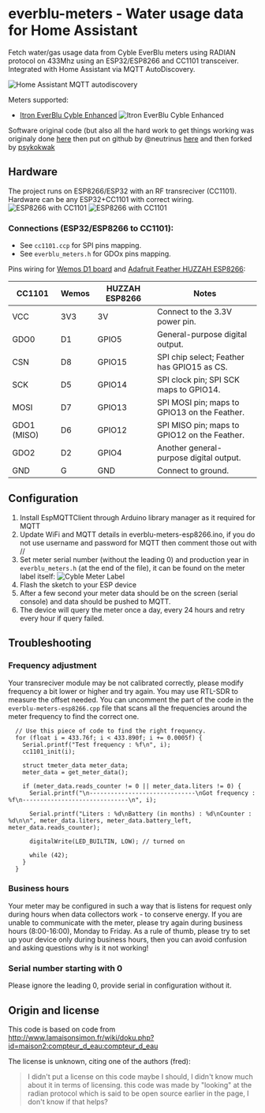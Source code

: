 
# everblu-meters - Water usage data for Home Assistant
Fetch water/gas usage data from Cyble EverBlu meters using RADIAN protocol on 433Mhz using an ESP32/ESP8266 and CC1101 transceiver. Integrated with Home Assistant via MQTT AutoDiscovery. 

![Home Assistant MQTT autodiscovery](MQTT_HASS.jpg)

Meters supported:
- [Itron EverBlu Cyble Enhanced](https://multipartirtaanugra.com/wp-content/uploads/2020/09/09.-Cyble-RF.pdf)
![Itron EverBlu Cyble Enhanced](meter.jpg)

Software original code (but also all the hard work to get things working was originaly done [here](http://www.lamaisonsimon.fr/wiki/doku.php?id=maison2:compteur_d_eau:compteur_d_eau) then put on github by @neutrinus [here](https://github.com/neutrinus/everblu-meters) and then forked by [psykokwak](https://github.com/psykokwak-com/everblu-meters-esp8266)

## Hardware
The project runs on ESP8266/ESP32 with an RF transreciver (CC1101). Hardware can be any ESP32+CC1101 with correct wiring.
![ESP8266 with CC1101](board2.jpg)
![ESP8266 with CC1101](board.jpg)


### Connections (ESP32/ESP8266 to CC1101):
- See `cc1101.ccp` for SPI pins mapping.
- See `everblu_meters.h` for GDOx pins mapping.

Pins wiring for [Wemos D1 board](https://www.wemos.cc/en/latest/d1/index.html) and [Adafruit Feather HUZZAH ESP8266](https://www.wemos.cc/en/latest/d1/index.html](https://learn.adafruit.com/adafruit-feather-huzzah-esp8266/pinouts)):

| **CC1101**  | **Wemos** | **HUZZAH ESP8266** | **Notes**                                      |
|-------------|-----------|---------------------------|------------------------------------------------|
| VCC         | 3V3       | 3V                       | Connect to the 3.3V power pin.                |
| GDO0        | D1        | GPIO5                    | General-purpose digital output.               |
| CSN         | D8        | GPIO15                   | SPI chip select; Feather has GPIO15 as CS.    |
| SCK         | D5        | GPIO14                   | SPI clock pin; SPI SCK maps to GPIO14.        |
| MOSI        | D7        | GPIO13                   | SPI MOSI pin; maps to GPIO13 on the Feather.  |
| GDO1 (MISO) | D6        | GPIO12                   | SPI MISO pin; maps to GPIO12 on the Feather.  |
| GDO2        | D2        | GPIO4                    | Another general-purpose digital output.       |
| GND         | G         | GND                      | Connect to ground.                            |


## Configuration
1. Install EspMQTTClient through Arduino library manager as it required for MQTT
2. Update WiFi and MQTT details in everblu-meters-esp8266.ino, if you do not use username and password for MQTT then comment those out with //
3. Set meter serial number (without the leading 0) and production year in `everblu_meters.h` (at the end of the file), it can be found on the meter label itself:
![Cyble Meter Label](meter_label.png)
4. Flash the sketch to your ESP device
5. After a few second your meter data should be on the screen (serial console) and data should be pushed to MQTT.
6. The device will query the meter once a day, every 24 hours and retry every hour if query failed.

## Troubleshooting

### Frequency adjustment
Your transreciver module may be not calibrated correctly, please modify frequency a bit lower or higher and try again. You may use RTL-SDR to measure the offset needed.
You can uncomment the part of the code in the `everblu-meters-esp8266.cpp` file that scans all the frequencies around the meter frequency to find the correct one.

```
  // Use this piece of code to find the right frequency.
  for (float i = 433.76f; i < 433.890f; i += 0.0005f) {
    Serial.printf("Test frequency : %f\n", i);
    cc1101_init(i);

    struct tmeter_data meter_data;
    meter_data = get_meter_data();

    if (meter_data.reads_counter != 0 || meter_data.liters != 0) {
      Serial.printf("\n------------------------------\nGot frequency : %f\n------------------------------\n", i);

      Serial.printf("Liters : %d\nBattery (in months) : %d\nCounter : %d\n\n", meter_data.liters, meter_data.battery_left, meter_data.reads_counter);

      digitalWrite(LED_BUILTIN, LOW); // turned on

      while (42);
    }
  }
```


### Business hours
Your meter may be configured in such a way that is listens for request only during hours when data collectors work - to conserve energy. If you are unable to communicate with the meter, please try again during business hours (8:00-16:00), Monday to Friday. As a rule of thumb, please try to set up your device only during business hours, then you can avoid confusion and asking questions why is it not working!  

### Serial number starting with 0
Please ignore the leading 0, provide serial in configuration without it.


## Origin and license

This code is based on code from http://www.lamaisonsimon.fr/wiki/doku.php?id=maison2:compteur_d_eau:compteur_d_eau 


The license is unknown, citing one of the authors (fred):

> I didn't put a license on this code maybe I should, I didn't know much about it in terms of licensing.
> this code was made by "looking" at the radian protocol which is said to be open source earlier in the page, I don't know if that helps?
